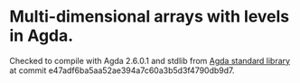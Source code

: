 # Multi-dimensional arrays with levels in Agda.

Checked to compile with Agda 2.6.0.1 and stdlib from [Agda standard library](https://github.com/agda/agda-stdlib)
at commit e47adf6ba5aa52ae394a7c60a3b5d3f4790db9d7.
